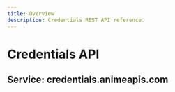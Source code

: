 ```yaml
---
title: Overview
description: Credentials REST API reference.
---
```


# Credentials API

## Service: credentials.animeapis.com
